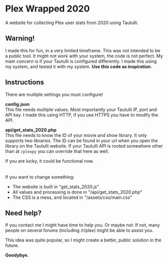 # Plex Wrapped 2020
A website for collecting Plex user stats from 2020 using Tautulli.

## Warning!
I made this for fun, in a very limited timeframe. This was not intended to be a public tool. It might not work with your system, the code is not perfect. My main concern is if your Tautulli is configured differently. I made this using my system, and tested it with my system. <b>Use this code as inspiration</b>.

## Instructions
There are multiple settings you must configure!

<b>config.json</b><br>
This file needs multiple values. Most importantly your Tautulli IP, port and API key. I made this using HTTP, if you use HTTPS you have to modify the API.

<b>api/get_stats_2020.php</b><br>
This file needs to know the ID of your movie and show library. It only supports two libraries. The ID can be found in your url when you open the library on the Tautulli website. If your Tautulli API is rooted somewhere other than at `/plexpy` you can override that here as well.

If you are lucky, it could be functional now.
<br><br><br>
If you want to change something:
* The website is built in "get_stats_2020.js"
* All values and processing is done in "/api/get_stats_2020.php"
* The CSS is a mess, and located in "/assets/css/main.css"


## Need help?
If you contact me I might have time to help you. Or maybe not. If not, many people on several forums (including /r/plex) might be able to assist you.

This idea was quite popular, so I might create a better, public solution in the future.

<b>Goodybye.</b>
